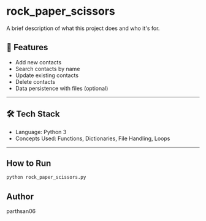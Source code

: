 # rock_paper_scissors
A brief description of what this project does and who it's for.

## 🚀 Features

- Add new contacts
- Search contacts by name
- Update existing contacts
- Delete contacts
- Data persistence with files (optional)

---

## 🛠️ Tech Stack

- Language: Python 3
- Concepts Used: Functions, Dictionaries, File Handling, Loops

---

## How to Run
```bash
python rock_paper_scissors.py
```

## Author
parthsan06

